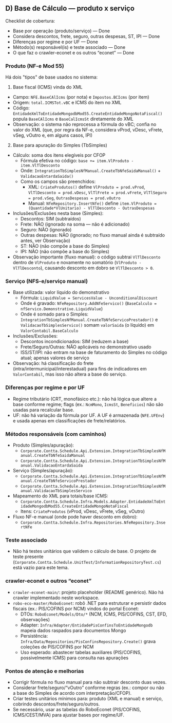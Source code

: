 ## D) Base de Cálculo — produto x serviço

Checklist de cobertura:
- Base por operação (produto/serviço) — Done
- Considera descontos, frete, seguro, outras despesas, ST, IPI — Done
- Diferenças por regime e por UF — Done
- Método(s) responsável(is) e teste associado — Done
- O que faz o crawler-econet e os outros “econet” — Done

### Produto (NF-e Mod 55)

Há dois "tipos" de base usados no sistema:

1) Base fiscal (ICMS) vinda do XML
- Campo: `NFE.BaseCAlIcms` (por nota) e `Impostos.BCIcms` (por item)
- Origem: `total.ICMSTot.vBC` e ICMS do item no XML
- Código: `EntidadeXmlToEntidadeMongodbMod55.CreateEntidadeMongoNotaFiscal()` popula `BaseCAlIcms` e `BaseCalIcmsSt` diretamente do XML
- Observação: o sistema não reprocessa a fórmula do vBC; confia no valor do XML (que, por regra da NF-e, considera vProd, vDesc, vFrete, vSeg, vOutro e, em alguns casos, IPI)

2) Base para apuração do Simples (TbSimples)
- Cálculo: soma dos itens elegíveis por CFOP
  - Fórmula efetiva no código: `base += item.VlProduto - item.VlTlDesconto`
  - Onde: `IntegrationTbSimplesNfManual.CreateTbNfeSaidaManual()` + `ValidacaoEntardaSaida()`
  - Como os campos são preenchidos:
    - XML: `CriateProdutos()` define `VlProduto = prod.vProd`, `VlTlDesconto = prod.vDesc`, `VlTlFrete = prod.vFrete`, `VlTlSeguro = prod.vSeg`, `OutrasDespesas = prod.vOutro`
    - Manual: `NfeRepository.InsertNfe()` define `item.VlProduto = (Quantidade*VlUnitario) - VlTlDesconto - OutrasDespesas`
- Inclusões/Exclusões nesta base (Simples):
  - Descontos: SIM (subtraídos)
  - Frete: NÃO (ignorado na soma — não é adicionado)
  - Seguro: NÃO (ignorado)
  - Outras despesas: NÃO (ignorado; no fluxo manual ainda é subtraído antes, ver Observação)
  - ST: NÃO (não compõe a base do Simples)
  - IPI: NÃO (não compõe a base do Simples)
- Observação importante (fluxo manual): o código subtrai `VlTlDesconto` dentro de `VlProduto` e novamente no somatório (`VlProduto - VlTlDesconto`), causando desconto em dobro se `VlTlDesconto > 0`.

### Serviço (NFS-e/serviço manual)
- Base utilizada: valor líquido do demonstrativo
  - Fórmula: `LiquidValue = ServicesValue - UnconditionalDiscount`
  - Onde é gravado: `NfeRepository.AddNfeServico()` (`BaseCalculo = nfServico.Demonstrative.LiquidValue`)
  - Onde é somado para o Simples: `IntegrationTbSimplesNfManual.CreateTbNfeServicoPrestador()` e `ValidacaoTbSimplesServico()` somam `valorSaida` (o líquido) em `ValorContabil.BaseCalculo`
- Inclusões/Exclusões:
  - Descontos incondicionados: SIM (reduzem a base)
  - Frete/Seguro/Outras: NÃO aplicáveis no demonstrativo usado
  - ISS/ST/IPI: não entram na base de faturamento do Simples no código atual; apenas valores de serviço
- Observação: há classificação do frete (intra/intermunicipal/interestadual) para fins de indicadores em `ValorContabil`, mas isso não altera a base do serviço.

### Diferenças por regime e por UF
- Regime tributário (CRT, monofásico etc.): não há lógica que altere a base conforme regime; flags (ex.: `NcmMono`, `IcmsSt`, `Beneficios`) não são usadas para recalcular base.
- UF: não há variação da fórmula por UF. A UF é armazenada (`NFE.UFEnv`) e usada apenas em classificações de frete/relatórios.

### Métodos responsáveis (com caminhos)
- Produto (Simples/apuração):
  - `Corporate.Contta.Schedule.Api.Extension.IntegrationTbSimplesNfManual.CreateTbNfeSaidaManual`
  - `Corporate.Contta.Schedule.Api.Extension.IntegrationTbSimplesNfManual.ValidacaoEntardaSaida`
- Serviço (Simples/apuração):
  - `Corporate.Contta.Schedule.Api.Extension.IntegrationTbSimplesNfManual.CreateTbNfeServicoPrestador`
  - `Corporate.Contta.Schedule.Api.Extension.IntegrationTbSimplesNfManual.ValidacaoTbSimplesServico`
- Mapeamento do XML para totais/base ICMS:
  - `Corporate.Contta.Schedule.Infra.Models.Adapter.EntidadeXmlToEntidadeMongodbMod55.CreateEntidadeMongoNotaFiscal`
  - Itens: `CriateProdutos` (vProd, vDesc, vFrete, vSeg, vOutro)
- Fluxo NF-e manual (onde pode haver desconto em dobro):
  - `Corporate.Contta.Schedule.Infra.Repositories.NfeRepository.InsertNfe`

### Teste associado
- Não há testes unitários que validem o cálculo de base. O projeto de teste presente (`Corporate.Contta.Schedule.UnitTest/InformationRepositoryTest.cs`) está vazio para este tema.

### crawler-econet e outros “econet”
- `crawler-econet-main/`: projeto placeholder (README genérico). Não há crawler implementado neste workspace.
- `robo-eco-master/RoboEconet`: robô .NET para estruturar e persistir dados fiscais (ex.: PIS/COFINS por NCM) vindos do portal Econet:
  - DTOs: `RoboEconet/Models/Dto/*` (NCM, ICMS, PIS/COFINS, CST, EFD, observações)
  - Adapter: `Infra/Adapter/EntidadePisConfinsToEntidadeMongodb` mapeia dados raspados para documentos Mongo
  - Persistência: `Infra/Data/Repositorios/PisConfinsRepository.Create()` grava coleções de PIS/COFINS por NCM
  - Uso esperado: abastecer tabelas auxiliares (PIS/COFINS, possivelmente ICMS) para consulta nas apurações

### Pontos de atenção e melhorias
- Corrigir fórmula no fluxo manual para não subtrair desconto duas vezes.
- Considerar frete/seguro/“vOutro” conforme regras (ex.: compor ou não a base do Simples de acordo com interpretação/CFOP).
- Criar testes unitários mínimos para: produto (XML e manual) e serviço, cobrindo descontos/frete/seguro/outros.
- Se necessário, usar as tabelas do RoboEconet (PIS/COFINS, ICMS/CEST/MVA) para ajustar bases por regime/UF.
